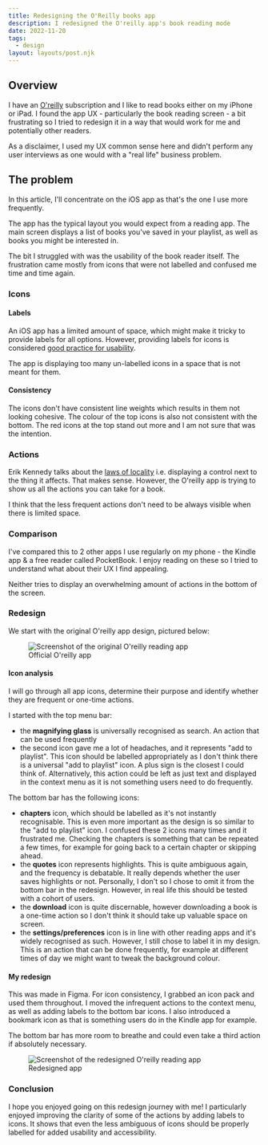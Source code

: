 ```yaml
---
title: Redesigning the O'Reilly books app
description: I redesigned the O'reilly app's book reading mode
date: 2022-11-20
tags:
  - design
layout: layouts/post.njk
---
```

## Overview

I have an [O'reilly](https://www.oreilly.com) subscription and I like to read books either on my iPhone or iPad. I found the app UX - particularly the book reading screen - a bit frustrating so I tried to redesign it in a way that would work for me and potentially other readers.

As a disclaimer, I used my UX common sense here and didn't perform any user interviews as one would with a "real life" business problem.

## The problem

In this article, I'll concentrate on the iOS app as that's the one I use more frequently.

The app has the typical layout you would expect from a reading app. The main screen displays a list of books you've saved in your playlist, as well as books you might be interested in.

The bit I struggled with was the usability of the book reader itself. The frustration came mostly from icons that were not labelled and confused me time and time again.

### Icons

#### Labels

An iOS app has a limited amount of space, which might make it tricky to provide labels for all options. However, providing labels for icons is considered [good practice for usability](https://www.nngroup.com/articles/icon-usability/).

The app is displaying too many un-labelled icons in a space that is not meant for them.

#### Consistency

The icons don't have consistent line weights which results in them not looking cohesive. The colour of the top icons is also not consistent with the bottom. The red icons at the top stand out more and I am not sure that was the intention.

### Actions

Erik Kennedy talks about the [laws of locality](https://www.learnui.design/blog/the-3-laws-of-locality.html) i.e. displaying a control next to the thing it affects. That makes sense. However, the O'reilly app is trying to show us all the actions you can take for a book.

I think that the less frequent actions don't need to be always visible when there is limited space.

### Comparison

I've compared this to 2 other apps I use regularly on my phone - the Kindle app & a free reader called PocketBook. I enjoy reading on these so I tried to understand what about their UX I find appealing.

Neither tries to display an overwhelming amount of actions in the bottom of the screen.

### Redesign

We start with the original O'reilly app design, pictured below:

<figure class="post-image">
<img
  srcset="../../img/oreilly-original-320w.jpg 320w,
          ../../img/oreilly-original-640w.jpg 640w,
          ../../img/oreilly-original-1280w.jpg 1280w,
          ../../img/oreilly-original-1920w.jpg 1920w"
  sizes="(max-width: 480px) 320px,
         (max-width: 768px) 640px,
         (max-width: 1280px) 1280px,
         (max-width: 1920px) 1920px"
  src="../../img/oreilly-original-640w.jpg"
  alt="Screenshot of the original O'reilly reading app" />
<figcaption>Official O'reilly app</figcaption>
</figure>

#### Icon analysis

I will go through all app icons, determine their purpose and identify whether they are frequent or one-time actions.

I started with the top menu bar:
- the <b>magnifying glass</b> is universally recognised as search. An action that can be used frequently
- the second icon gave me a lot of headaches, and it represents "add to playlist". This icon should be labelled appropriately as I don't think there is a universal "add to playlist" icon. A plus sign is the closest I could think of. Alternatively, this action could be left as just text and displayed in the context menu as it is not something users need to do frequently.

The bottom bar has the following icons:
- <b>chapters</b> icon, which should be labelled as it's not instantly recognisable. This is even more important as the design is so similar to the "add to playlist" icon. I confused these 2 icons many times and it frustrated me. Checking the chapters is something that can be repeated a few times, for example for going back to a certain chapter or skipping ahead.
- the <b>quotes</b> icon represents highlights. This is quite ambiguous again, and the frequency is debatable. It really depends whether the user saves highlights or not. Personally, I don't so I chose to omit it from the bottom bar in the redesign. However, in real life this should be tested with a cohort of users.
- the <b>download</b> icon is quite discernable, however downloading a book is a one-time action so I don't think it should take up valuable space on screen.
- the <b>settings/preferences</b> icon is in line with other reading apps and it's widely recognised as such. However, I still chose to label it in my design. This is an action that can be done frequently, for example at different times of day we might want to tweak the background colour.

#### My redesign

This was made in Figma. For icon consistency, I grabbed an icon pack and used them throughout. I moved the infrequent actions to the context menu, as well as adding labels to the bottom bar icons. I also introduced a bookmark icon as that is something users do in the Kindle app for example.

The bottom bar has more room to breathe and could even take a third action if absolutely necessary.

<figure class="post-image">
<img
  srcset="../../img/oreilly-app-redesigned-320w.png 320w,
          ../../img/oreilly-app-redesigned-640w.png 640w,
          ../../img/oreilly-app-redesigned-1280w.png 1280w,
          ../../img/oreilly-app-redesigned-1920w.png 1920w"
  sizes="(max-width: 480px) 320px,
         (max-width: 768px) 640px,
         (max-width: 1280px) 1280px,
         (max-width: 1920px) 1920px"
  src="../../img/oreilly-app-redesigned-640w.png"
  alt="Screenshot of the redesigned O'reilly reading app" />
<figcaption>Redesigned app</figcaption>
</figure>

### Conclusion

I hope you enjoyed going on this redesign journey with me! I particularly enjoyed improving the clarity of some of the actions by adding labels to icons. It shows that even the less ambiguous of icons should be properly labelled for added usability and accessibility.
